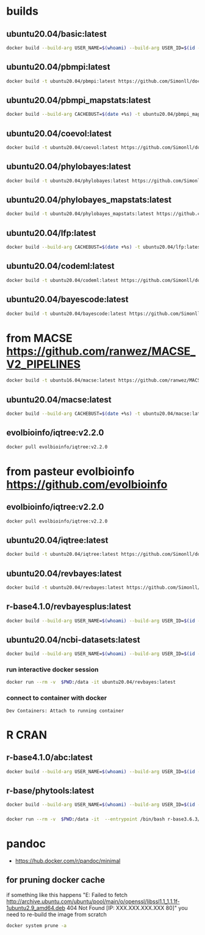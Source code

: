 # builds
## ubuntu20.04/basic:latest
```bash
docker build --build-arg USER_NAME=$(whoami) --build-arg USER_ID=$(id -u ${USER}) --build-arg GROUP_ID=$(id -g ${USER}) -t ubuntu20.04/basic:latest https://github.com/Simonll/docker.git#develop:/dockerfiles/basic --pull
```
## ubuntu20.04/pbmpi:latest
```bash
docker build -t ubuntu20.04/pbmpi:latest https://github.com/Simonll/docker.git#develop:/dockerfiles/phylobayes-mpi
```
## ubuntu20.04/pbmpi_mapstats:latest
```bash
docker build --build-arg CACHEBUST=$(date +%s) -t ubuntu20.04/pbmpi_mapstats:latest https://github.com/Simonll/docker.git#develop:/dockerfiles/phylobayes-mpi/mapstats
```
## ubuntu20.04/coevol:latest
```bash
docker build -t ubuntu20.04/coevol:latest https://github.com/Simonll/docker.git#develop:/dockerfiles/coevol
```
## ubuntu20.04/phylobayes:latest
```bash
docker build -t ubuntu20.04/phylobayes:latest https://github.com/Simonll/docker.git#develop:/dockerfiles/phylobayes
```
## ubuntu20.04/phylobayes_mapstats:latest
```bash
docker build -t ubuntu20.04/phylobayes_mapstats:latest https://github.com/Simonll/docker.git#develop:/dockerfiles/phylobayes/mapstats
```
## ubuntu20.04/lfp:latest
```bash
docker build --build-arg CACHEBUST=$(date +%s) -t ubuntu20.04/lfp:latest https://github.com/Simonll/docker.git#develop:/dockerfiles/LikelihoodFreePhylogenetics
```
## ubuntu20.04/codeml:latest
```bash
docker build -t ubuntu20.04/codeml:latest https://github.com/Simonll/docker.git#develop:/dockerfiles/codeml
```
## ubuntu20.04/bayescode:latest
```bash
docker build -t ubuntu20.04/bayescode:latest https://github.com/Simonll/docker.git#develop:/dockerfiles/BayesCode
```
# from MACSE https://github.com/ranwez/MACSE_V2_PIPELINES
```bash
docker build -t ubuntu16.04/macse:latest https://github.com/ranwez/MACSE_V2_PIPELINES.git#master:/OMM_MACSE -f OMM_MACSE_V11.05_docker.def
```
## ubuntu20.04/macse:latest
```bash
docker build --build-arg CACHEBUST=$(date +%s) -t ubuntu20.04/macse:latest https://github.com/Simonll/docker.git#develop:/dockerfiles/macse
```

## evolbioinfo/iqtree:v2.2.0
```bash
docker pull evolbioinfo/iqtree:v2.2.0
```
# from pasteur evolbioinfo https://github.com/evolbioinfo
## evolbioinfo/iqtree:v2.2.0
```bash
docker pull evolbioinfo/iqtree:v2.2.0
```

## ubuntu20.04/iqtree:latest
```bash
docker build -t ubuntu20.04/iqtree:latest https://github.com/Simonll/docker.git#develop:/dockerfiles/iqtree
```
## ubuntu20.04/revbayes:latest
```bash
docker build -t ubuntu20.04/revbayes:latest https://github.com/Simonll/docker.git#develop:/dockerfiles/revbayes
```
## r-base4.1.0/revbayesplus:latest
```bash
docker build --build-arg USER_NAME=$(whoami) --build-arg USER_ID=$(id -u ${USER}) --build-arg GROUP_ID=$(id -g ${USER}) --build-arg CACHEBUST=$(date +%s) -t r-base4.1.0/revbayesplus:latest https://github.com/Simonll/docker.git#develop:/dockerfiles/revbayes/r-base/ --pull
```
## ubuntu20.04/ncbi-datasets:latest
```bash
docker build --build-arg USER_NAME=$(whoami) --build-arg USER_ID=$(id -u ${USER}) --build-arg GROUP_ID=$(id -g ${USER}) --build-arg CACHEBUST=$(date +%s) -t ubuntu20.04/ncbi-datasets https://github.com/Simonll/docker.git#develop:/dockerfiles/ncbi-datasets/ --pull
```
### run interactive docker session
```bash
docker run --rm -v  $PWD:/data -it ubuntu20.04/revbayes:latest
```
### connect to container with docker
```vscode
Dev Containers: Attach to running container
```
# R CRAN
## r-base4.1.0/abc:latest
```bash
docker build --build-arg USER_NAME=$(whoami) --build-arg USER_ID=$(id -u ${USER}) --build-arg GROUP_ID=$(id -g ${USER}) --build-arg CACHEBUST=$(date +%s) -t r-base3.6.3/abc:latest https://github.com/Simonll/docker.git#develop:/dockerfiles/r-base-abc --pull
```
## r-base/phytools:latest
```bash
docker build --build-arg USER_NAME=$(whoami) --build-arg USER_ID=$(id -u ${USER}) --build-arg GROUP_ID=$(id -g ${USER}) --build-arg CACHEBUST=$(date +%s) -t r-base3.6.3/phytools:latest https://github.com/Simonll/docker.git#develop:/dockerfiles/r-base-phytools --pull
```
###
```bash
docker run --rm -v  $PWD:/data -it  --entrypoint /bin/bash r-base3.6.3/phytools:latest
```
# pandoc
- https://hub.docker.com/r/pandoc/minimal

## for pruning docker cache
if something like this happens "E: Failed to fetch http://archive.ubuntu.com/ubuntu/pool/main/o/openssl/libssl1.1_1.1.1f-1ubuntu2.9_amd64.deb  404  Not Found [IP: XXX.XXX.XXX.XXX 80]" you need to re-build the image from scratch
```bash
docker system prune -a
```
